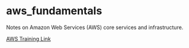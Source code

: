 # aws_fundamentals
Notes on Amazon Web Services (AWS) core services and infrastructure.

[AWS Training Link](https://aws.amazon.com/training/)

